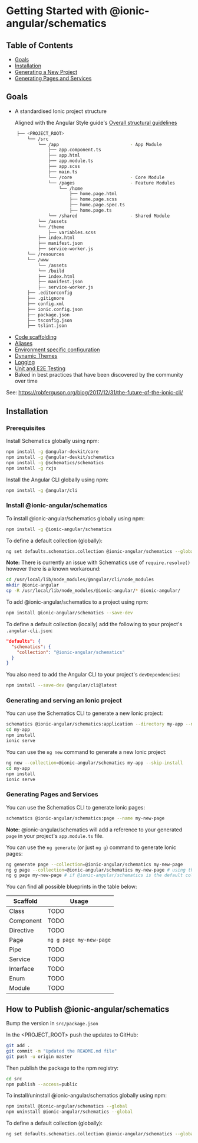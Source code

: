 # Getting Started with @ionic-angular/schematics

## Table of Contents

* [Goals](#goals)
* [Installation](#installation)
* [Generating a New Project](#generating-and-serving-an-ionic-project)
* [Generating Pages and Services](#generating-pages-and-services)

## Goals
- A standardised Ionic project structure

  Aligned with the Angular Style guide's [Overall structural guidelines](https://angular.io/guide/styleguide#overall-structural-guidelines)

```bash
    ├── <PROJECT_ROOT>
        └── /src
            └── /app                           - App Module 
                ├── app.component.ts
                ├── app.html
                ├── app.module.ts
                ├── app.scss
                ├── main.ts
                └── /core                      - Core Module
                └── /pages                     - Feature Modules
                    └── /home
                        ├── home.page.html
                        ├── home.page.scss   
                        ├── home.page.spec.ts
                        ├── home.page.ts                                                                     
                └── /shared                    - Shared Module
            └── /assets
            └── /theme
                ├── variables.scss     
            ├── index.html
            ├── manifest.json
            ├── service-worker.js
        └── /resources
        └── /www
            └── /assets
            └── /build   
            ├── index.html
            ├── manifest.json
            ├── service-worker.js
        ├── .editorconfig
        ├── .gitignore
        ├── config.xml
        ├── ionic.config.json      
        ├── package.json
        ├── tsconfig.json
        ├── tslint.json             
```

- [Code scaffolding](#generating-pages-and-services)
- [Aliases](https://robferguson.org/blog/2017/11/22/working-with-typescript-webpack-and-ionic-3/)
- [Environment specific configuration](https://github.com/Robinyo/big-top#aliases-and-environment-specific-variables)
- [Dynamic Themes](https://robferguson.org/blog/2017/11/12/theming-your-ionic-3-app/)
- [Logging](https://robferguson.org/blog/2017/09/09/a-simple-logging-service-for-angular-4/)
- [Unit and E2E Testing](https://robferguson.org/blog/2017/11/28/testing-your-ionic-3-app/)
- Baked in best practices that have been discovered by the community over time

See: https://robferguson.org/blog/2017/12/31/the-future-of-the-ionic-cli/

## Installation

### Prerequisites

Install Schematics globally using npm:

```bash
npm install -g @angular-devkit/core
npm install -g @angular-devkit/schematics
npm install -g @schematics/schematics
npm install -g rxjs
```

Install the Angular CLI globally using npm:
```bash
npm install -g @angular/cli
```

### Install @ionic-angular/schematics

To install @ionic-angular/schematics globally using npm:

```bash
npm install -g @ionic-angular/schematics
```

To define a default collection (globally):

```bash
ng set defaults.schematics.collection @ionic-angular/schematics --global
```

**Note:** There is currently an issue with Schematics use of `require.resolve()` however there is a known workaround:

```bash
cd /usr/local/lib/node_modules/@angular/cli/node_modules
mkdir @ionic-angular
cp -R /usr/local/lib/node_modules/@ionic-angular/* @ionic-angular/
```

To add @ionic-angular/schematics to a project using npm:

```bash
npm install @ionic-angular/schematics --save-dev
```

To define a default collection (locally) add the following to your project's `.angular-cli.json`:

```json
"defaults": {
  "schematics": {
    "collection": "@ionic-angular/schematics"
  }
}
```

You also need to add the Angular CLI to your project's `devDependencies`:

```bash
npm install --save-dev @angular/cli@latest
```

### Generating and serving an Ionic project
 
You can use the Schematics CLI to generate a new Ionic project:
 
```bash
schematics @ionic-angular/schematics:application --directory my-app --name MyApp
cd my-app
npm install
ionic serve
```

You can use the `ng new` command to generate a new Ionic project:

```bash
ng new --collection=@ionic-angular/schematics my-app --skip-install
cd my-app
npm install
ionic serve
```

### Generating Pages and Services

You can use the Schematics CLI to generate Ionic pages:

```bash
schematics @ionic-angular/schematics:page --name my-new-page
```

**Note:** @ionic-angular/schematics will add a reference to your generated `page` in your project's `app.module.ts` file.

You can use the `ng generate` (or just `ng g`) command to generate Ionic pages:

```bash
ng generate page --collection=@ionic-angular/schematics my-new-page
ng g page --collection=@ionic-angular/schematics my-new-page # using the alias
ng g page my-new-page # if @ionic-angular/schematics is the default collection
```

You can find all possible blueprints in the table below:

Scaffold  | Usage
---       | ---
Class | TODO
Component | TODO
Directive | TODO
Page | `ng g page my-new-page`
Pipe | TODO
Service | TODO
Interface | TODO
Enum | TODO
Module | TODO

## How to Publish @ionic-angular/schematics

Bump the version in `src/package.json`

In the <PROJECT_ROOT> push the updates to GitHub:

```bash
git add .
git commit -m "Updated the README.md file"
git push -u origin master
```

Then publish the package to the npm registry:
```bash
cd src
npm publish --access=public
```

To install/uninstall @ionic-angular/schematics globally using npm:

```bash
npm install @ionic-angular/schematics --global
npm uninstall @ionic-angular/schematics --global
```

To define a default collection (globally):

```bash
ng set defaults.schematics.collection @ionic-angular/schematics --global
```
